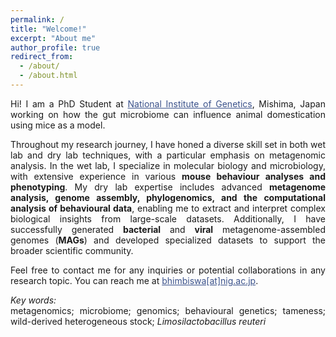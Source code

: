 ```yaml
---
permalink: /
title: "Welcome!"
excerpt: "About me"
author_profile: true
redirect_from: 
  - /about/
  - /about.html
---
```

<style> body {text-align: justify} </style> <!-- Justify text. -->

Hi! I am a PhD Student at <a href="https://www.nig.ac.jp/nig/" target="_blank" style="color:#3B528B;">National Institute of Genetics</a>, Mishima, Japan working on how the gut microbiome can influence animal domestication using mice as a model. <br> 

Throughout my research journey, I have honed a diverse skill set in both wet lab and dry lab techniques, with a particular emphasis on metagenomic analysis. In the wet lab, I specialize in molecular biology and microbiology, with extensive experience in various **mouse behaviour analyses and phenotyping**. My dry lab expertise includes advanced **metagenome analysis, genome assembly, phylogenomics, and the computational analysis of behavioural data**, enabling me to extract and interpret complex biological insights from large-scale datasets. Additionally, I have successfully generated **bacterial** and **viral** metagenome-assembled genomes (**MAGs**) and developed specialized datasets to support the broader scientific community.

Feel free to contact me for any inquiries or potential collaborations in any research topic. You can reach me at <a href="mailto:bhimbiswa@nig.ac.jp" target="_blank" style="color:#3B528B;">bhimbiswa[at]nig.ac.jp</a>.<br>

*Key words:*<br>
metagenomics; microbiome; genomics; behavioural genetics; tameness; wild-derived heterogeneous stock; *Limosilactobacillus reuteri* <br>

<meta name="google-site-verification" content="UbZe53clXa9aU6Eo52oNNiqFMeq1klDD4_m8R_C7cEk" />
